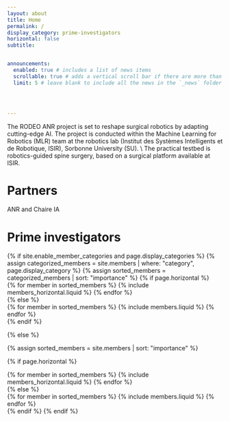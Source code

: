 ```yaml
---
layout: about
title: Home
permalink: /
display_category: prime-investigators
horizontal: false
subtitle: 


announcements:
  enabled: true # includes a list of news items
  scrollable: true # adds a vertical scroll bar if there are more than 3 news items
  limit: 5 # leave blank to include all the news in the `_news` folder




---
```


The RODEO ANR project is set to reshape surgical robotics by adapting cutting-edge AI. The project is conducted within the Machine Learning for Robotics (MLR) team at the  robotics lab (Institut des Systèmes Intelligents et de Robotique, ISIR), Sorbonne University (SU). \\
The practical testbed is robotics-guided spine surgery, based on a surgical platform available at ISIR.

# Partners 

ANR and Chaire IA


# Prime investigators

<div class="members">
{% if site.enable_member_categories and page.display_categories %}
  <!-- Display categorized members -->
  {% assign categorized_members = site.members | where: "category", page.display_category %}
  {% assign sorted_members = categorized_members | sort: "importance" %}
  <!-- Generate cards for each member -->
  {% if page.horizontal %}
  <div class="container">
    <div class="row row-cols-1 row-cols-md-2">
    {% for member in sorted_members %}
      {% include members_horizontal.liquid %}
    {% endfor %}
    </div>
  </div>
  {% else %}
  <div class="row row-cols-1 row-cols-md-3">
    {% for member in sorted_members %}
      {% include members.liquid %}
    {% endfor %}
  </div>
  {% endif %}

{% else %}

<!-- Display members without categories -->

{% assign sorted_members = site.members | sort: "importance" %}

  <!-- Generate cards for each member -->

{% if page.horizontal %}

  <div class="container">
    <div class="row row-cols-1 row-cols-md-2">
    {% for member in sorted_members %}
      {% include members_horizontal.liquid %}
    {% endfor %}
    </div>
  </div>
  {% else %}
  <div class="row row-cols-1 row-cols-md-3">
    {% for member in sorted_members %}
      {% include members.liquid %}
    {% endfor %}
  </div>
  {% endif %}
{% endif %}
</div>




